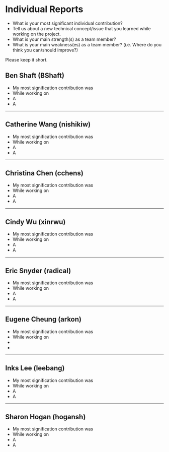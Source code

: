 # Individual Reports

- What is your most significant individual contribution?
- Tell us about a new technical concept/issue that you learned while working on the project.
- What is your main strength(s) as a team member?
- What is your main weakness(es) as a team member? (i.e. Where do you think you can/should improve?)

Please keep it short.

## Ben Shaft (BShaft)
- My most signification contribution was
- While working on
- A
- A

---

## Catherine Wang (nishikiw)
- My most signification contribution was
- While working on
- A
- A

---

## Christina Chen (cchens)
- My most signification contribution was
- While working on
- A
- A

---

## Cindy Wu (xinrwu)
- My most signification contribution was
- While working on
- A
- A

---

## Eric Snyder (radical)
- My most signification contribution was
- While working on
- A
- A

---

## Eugene Cheung (arkon)
- My most signification contribution was
- While working on
- 
- 

---

## Inks Lee (leebang)
- My most signification contribution was
- While working on
- A
- A

---

## Sharon Hogan (hogansh)
- My most signification contribution was
- While working on
- A
- A
